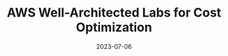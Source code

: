 ---
title: AWS Well-Architected Labs for Cost Optimization 
description:  This repository contains documentation and code in the format of hands-on labs to help you learn, measure, and build using architectural best practices.
authorName: AWS Team
authorAvatarImageUrl: ../../images/aws-logo.png
date: 2023-07-06
showInHomeFeed: false
externalUrl: https://www.wellarchitectedlabs.com/cost/
images:
  banner: ./images/aws-logo.png
  hero: ./images/aws-logo.png
---